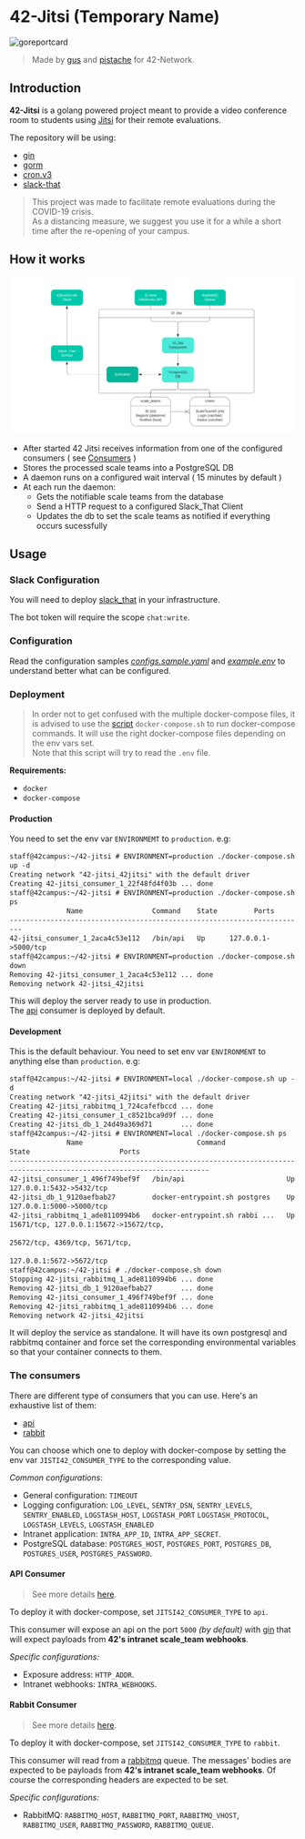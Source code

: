 # 42-Jitsi (Temporary Name)

![goreportcard](https://goreportcard.com/badge/github.com/Gustavobelfort/42-jitsi)

> Made by [gus](https://github.com/Gustavobelfort) and [pistache](https://github.com/clafoutis42) for 42-Network.

## Introduction

**42-Jitsi** is a golang powered project meant to provide a video conference room to students using [Jitsi](https://jitsi.org) for their remote evaluations.

The repository will be using:
- [gin](https://github.com/gin-gonic/gin)
- [gorm](https://github.com/jinzhu/gorm)
- [cron.v3](https://github.com/robfig/cron)
- [slack-that](https://github.com/jgengo/slack-that)

> This project was made to facilitate remote evaluations during the COVID-19 crisis.  
> As a distancing measure, we suggest you use it for a while a short time after the re-opening of your campus.

## How it works

![diagram](/assets/diagram.png)

 - After started 42 Jitsi receives information from one of the configured consumers ( see [Consumers](###The-consumers) ) 
 - Stores the processed scale teams into a PostgreSQL DB
 - A daemon runs on a configured wait interval ( 15 minutes by default )
 - At each run the daemon:  
    - Gets the notifiable scale teams from the database
    - Send a HTTP request to a configured Slack_That Client
    - Updates the db to set the scale teams as notified if everything occurs sucessfully

## Usage

### Slack Configuration

You will need to deploy [slack_that](https://github.com/jgengo/slack_that) in your infrastructure.

The bot token will require the scope `chat:write`.

### Configuration

Read the configuration samples _[configs.sample.yaml](./configs/configs.sample.yml)_ and _[example.env](./configs/example.env)_ to understand better
what can be configured.

### Deployment

> In order not to get confused with the multiple docker-compose files, it is advised to use the [script](./docker-compose.sh) `docker-compose.sh`
> to run docker-compose commands. It will use the right docker-compose files depending on the env vars set.  
> Note that this script will try to read the `.env` file.

**Requirements:**
- `docker`
- `docker-compose`

#### Production

You need to set the env var `ENVIRONMEMT` to `production`. e.g:
```
staff@42campus:~/42-jitsi # ENVIRONMENT=production ./docker-compose.sh up -d
Creating network "42-jitsi_42jitsi" with the default driver
Creating 42-jitsi_consumer_1_22f48fd4f03b ... done
staff@42campus:~/42-jitsi # ENVIRONMENT=production ./docker-compose.sh ps
              Name                 Command    State         Ports
-------------------------------------------------------------------------
42-jitsi_consumer_1_2aca4c53e112   /bin/api   Up      127.0.0.1->5000/tcp
staff@42campus:~/42-jitsi # ENVIRONMENT=production ./docker-compose.sh down
Removing 42-jitsi_consumer_1_2aca4c53e112 ... done
Removing network 42-jitsi_42jitsi
```

This will deploy the server ready to use in production.  
The [api](./cmd/api) consumer is deployed by default.

#### Development

This is the default behaviour. You need to set env var `ENVIRONMENT` to anything else than `production`. e.g:
```
staff@42campus:~/42-jitsi # ENVIRONMENT=local ./docker-compose.sh up -d
Creating network "42-jitsi_42jitsi" with the default driver
Creating 42-jitsi_rabbitmq_1_724cafefbccd ... done
Creating 42-jitsi_consumer_1_c8521bca9d9f ... done
Creating 42-jitsi_db_1_24d49a369d71       ... done
staff@42campus:~/42-jitsi # ENVIRONMENT=local ./docker-compose.sh ps
              Name                            Command               State                      Ports
-----------------------------------------------------------------------------------------------------------------------
42-jitsi_consumer_1_496f749bef9f   /bin/api                         Up       127.0.0.1:5432->5432/tcp
42-jitsi_db_1_9120aefbab27         docker-entrypoint.sh postgres    Up       127.0.0.1:5000->5000/tcp
42-jitsi_rabbitmq_1_ade8110994b6   docker-entrypoint.sh rabbi ...   Up       15671/tcp, 127.0.0.1:15672->15672/tcp,
                                                                             25672/tcp, 4369/tcp, 5671/tcp,
                                                                             127.0.0.1:5672->5672/tcp
staff@42campus:~/42-jitsi # ./docker-compose.sh down
Stopping 42-jitsi_rabbitmq_1_ade8110994b6 ... done
Removing 42-jitsi_db_1_9120aefbab27       ... done
Removing 42-jitsi_consumer_1_496f749bef9f ... done
Removing 42-jitsi_rabbitmq_1_ade8110994b6 ... done
Removing network 42-jitsi_42jitsi
```
It will deploy the service as standalone. It will have its own postgresql and rabbitmq container and force set
the corresponding environmental variables so that your container connects to them.

### The consumers

There are different type of consumers that you can use. Here's an exhaustive list of them:
- [api](./cmd/api)
- [rabbit](./cmd/rabbit)

You can choose which one to deploy with docker-compose by setting the env var `JISTI42_CONSUMER_TYPE` to the corresponding
value.

_Common configurations_:
- General configuration: `TIMEOUT`
- Logging configuration: `LOG_LEVEL`, `SENTRY_DSN`, `SENTRY_LEVELS`, `SENTRY_ENABLED`, `LOGSTASH_HOST`, `LOGSTASH_PORT`
  `LOGSTASH_PROTOCOL`, `LOGSTASH_LEVELS`, `LOGSTASH_ENABLED`
- Intranet application: `INTRA_APP_ID`, `INTRA_APP_SECRET`.
- PostgreSQL database: `POSTGRES_HOST`, `POSTGRES_PORT`, `POSTGRES_DB`, `POSTGRES_USER`, `POSTGRES_PASSWORD`.

#### API Consumer

> See more details [here](./cmd/api).

To deploy it with docker-compose, set `JITSI42_CONSUMER_TYPE` to `api`.

This consumer will expose an api on the port `5000` _(by default)_ with [gin](https://github.com/gin-gonic/gin) that will
expect payloads from **42's intranet scale_team webhooks**.

_Specific configurations:_
- Exposure address: `HTTP_ADDR`.
- Intranet webhooks: `INTRA_WEBHOOKS`.

#### Rabbit Consumer

> See more details [here](./cmd/rabbit).

To deploy it with docker-compose, set `JITSI42_CONSUMER_TYPE` to `rabbit`.

This consumer will read from a [rabbitmq](https://www.rabbitmq.com/) queue. The messages' bodies are expected to be payloads
from **42's intranet scale_team webhooks**. Of course the corresponding headers are expected to be set.

_Specific configurations:_
- RabbitMQ: `RABBITMQ_HOST`, `RABBITMQ_PORT`, `RABBITMQ_VHOST`, `RABBITMQ_USER`, `RABBITMQ_PASSWORD`, `RABBITMQ_QUEUE`.